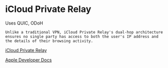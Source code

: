 # iCloud Private Relay

Uses QUIC, ODoH

~~~admonish quote
Unlike a traditional VPN, iCloud Private Relay's dual-hop architecture ensures no single party has access to both the user's IP address and the details of their browsing activity.
~~~

[iCloud Private Relay](https://blog.cloudflare.com/icloud-private-relay/)

[Apple Developer Docs](https://developer.apple.com/support/prepare-your-network-for-icloud-private-relay/)
